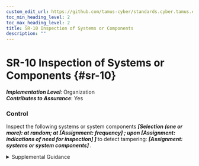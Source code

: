```yaml
---
custom_edit_url: https://github.com/tamus-cyber/standards.cyber.tamus.edu/tree/main/static/content/tamus.edu/TAMUS_profile.xml
toc_min_heading_level: 2
toc_max_heading_level: 2
title: SR-10 Inspection of Systems or Components
description: ""
---
```


# SR-10 Inspection of Systems or Components {#sr-10}

_**Implementation Level**_: Organization\
_**Contributes to Assurance**_: Yes

### Control

Inspect the following systems or system components <strong>                  <em>[Selection (one or more): at random; at <strong>                        <em>[Assignment: frequency]</em>                     </strong>               ; upon <strong>                        <em>[Assignment: indications of need for inspection]</em>                     </strong>               ]</em>               </strong> to detect tampering: <strong>                  <em>[Assignment: systems or system components]</em>               </strong>.

<details>
  <summary>Supplemental Guidance</summary>

The inspection of systems or systems components for tamper resistance and detection addresses physical and logical tampering and is applied to systems and system components removed from organization-controlled areas. Indications of a need for inspection include changes in packaging, specifications, factory location, or entity in which the part is purchased, and when individuals return from travel to high-risk locations.

</details>

